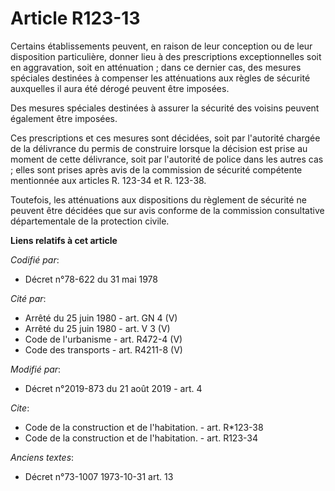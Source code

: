 # Article R123-13

Certains établissements peuvent, en raison de leur conception ou de leur disposition particulière, donner lieu à des
prescriptions exceptionnelles soit en aggravation, soit en atténuation ; dans ce dernier cas, des mesures spéciales destinées
à compenser les atténuations aux règles de sécurité auxquelles il aura été dérogé peuvent être imposées. 

Des mesures spéciales destinées à assurer la sécurité des voisins peuvent également être imposées. 

Ces prescriptions et ces mesures sont décidées, soit par l'autorité chargée de la délivrance du permis de construire lorsque
la décision est prise au moment de cette délivrance, soit par l'autorité de police dans les autres cas ; elles sont prises
après avis de la commission de sécurité compétente mentionnée aux articles R. 123-34 et R. 123-38. 

Toutefois, les atténuations aux dispositions du règlement de sécurité ne peuvent être décidées que sur avis conforme de la
commission consultative départementale de la protection civile.

**Liens relatifs à cet article**

_Codifié par_:

  - Décret n°78-622 du 31 mai 1978

_Cité par_:

  - Arrêté du 25 juin 1980 - art. GN 4 (V)
  - Arrêté du 25 juin 1980 - art. V 3 (V)
  - Code de l'urbanisme - art. R472-4 (V)
  - Code des transports - art. R4211-8 (V)

_Modifié par_:

  - Décret n°2019-873 du 21 août 2019 - art. 4

_Cite_:

  - Code de la construction et de l'habitation. - art. R*123-38
  - Code de la construction et de l'habitation. - art. R123-34

_Anciens textes_:

  - Décret n°73-1007 1973-10-31 art. 13

